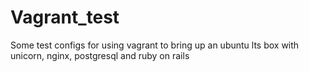 Vagrant_test
===
Some test configs for using vagrant to bring up an ubuntu lts box with unicorn, nginx, postgresql and ruby on rails
